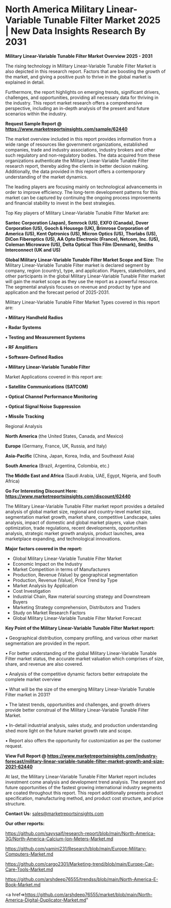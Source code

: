 # North America Military Linear-Variable Tunable Filter Market 2025 | New Data Insights Research By 2031

<Strong> Military Linear-Variable Tunable Filter Market Overview 2025 - 2031</strong>

The rising technology in Military Linear-Variable Tunable Filter Market is also depicted in this research report. Factors that are boosting the growth of the market, and giving a positive push to thrive in the global market is explained in detail.

Furthermore, the report highlights on emerging trends, significant drivers, challenges, and opportunities, providing all necessary data for thriving in the industry. This report market research offers a comprehensive perspective, including an in-depth analysis of the present and future scenarios within the industry.

<strong>Request Sample Report @ <a href=https://www.marketreportsinsights.com/sample/62440>https://www.marketreportsinsights.com/sample/62440</a></strong>

The market overview included in this report provides information from a wide range of resources like government organizations, established companies, trade and industry associations, industry brokers and other such regulatory and non-regulatory bodies. The data acquired from these organizations authenticate the Military Linear-Variable Tunable Filter research report, thereby aiding the clients in better decision making. Additionally, the data provided in this report offers a contemporary understanding of the market dynamics.

The leading players are focusing mainly on technological advancements in order to improve efficiency. The long-term development patterns for this market can be captured by continuing the ongoing process improvements and financial stability to invest in the best strategies.

Top Key players of Military Linear-Variable Tunable Filter Market are:

<strong>Santec Corporation (Japan), Semrock (US), EXFO (Canada), Dover Corporation (US), Gooch & Housego (UK), Brimrose Corporation of America (US), Kent Optronics (US), Micron Optics (US), Thorlabs (US), DiCon Fiberoptics (US), AA Opto Electronic (France), Netcom, Inc. (US), Coleman Microwave (US), Delta Optical Thin Film (Denmark), Smiths Interconnect (UK and US)</strong>

<strong><b>Global Military Linear-Variable Tunable Filter Market Scope and Size:</b></strong>
The Military Linear-Variable Tunable Filter market is declared segment by company, region (country), type, and application. Players, stakeholders, and other participants in the global Military Linear-Variable Tunable Filter market will gain the market scope as they use the report as a powerful resource. The segmental analysis focuses on revenue and product by type and application and the forecast period of 2025-2031.

Military Linear-Variable Tunable Filter Market Types covered in this report are:

<strong>• Military Handheld Radios

• Radar Systems

• Testing and Measurement Systems

• RF Amplifiers

• Software-Defined Radios

• Military Linear-Variable Tunable Filter</strong>

Market Applications covered in this report are:

<strong>• Satellite Communications (SATCOM)

• Optical Channel Performance Monitoring

• Optical Signal Noise Suppression

• Missile Tracking</strong> 

Regional Analysis

<strong>North America</strong> (the United States, Canada, and Mexico)

<strong>Europe</strong> (Germany, France, UK, Russia, and Italy)

<strong>Asia-Pacific</strong> (China, Japan, Korea, India, and Southeast Asia)

<strong>South America</strong> (Brazil, Argentina, Colombia, etc.)

<strong>The Middle East and Africa</strong> (Saudi Arabia, UAE, Egypt, Nigeria, and South Africa)

<strong>Go For Interesting Discount Here: <a href=https://www.marketreportsinsights.com/discount/62440>https://www.marketreportsinsights.com/discount/62440</a></strong>

The Military Linear-Variable Tunable Filter market report provides a detailed analysis of global market size, regional and country-level market size, segmentation market growth, market share, competitive Landscape, sales analysis, impact of domestic and global market players, value chain optimization, trade regulations, recent developments, opportunities analysis, strategic market growth analysis, product launches, area marketplace expanding, and technological innovations.

<strong><b>Major factors covered in the report:</b></strong>
<ul>
  <li>Global Military Linear-Variable Tunable Filter Market </li>
  <li>Economic Impact on the Industry</li>
  <li>Market Competition in terms of Manufacturers</li>
  <li>Production, Revenue (Value) by geographical segmentation</li>
  <li>Production, Revenue (Value), Price Trend by Type</li>
  <li>Market Analysis by Application</li>
  <li>Cost Investigation</li>
  <li>Industrial Chain, Raw material sourcing strategy and Downstream Buyers</li>
  <li>Marketing Strategy comprehension, Distributors and Traders</li>
  <li>Study on Market Research Factors</li>
  <li>Global Military Linear-Variable Tunable Filter Market Forecast</li>
</ul>

<strong><b>Key Point of the Military Linear-Variable Tunable Filter Market report:</b></strong>

• Geographical distribution, company profiling, and various other market segmentation are provided in the report.

• For better understanding of the global Military Linear-Variable Tunable Filter market status, the accurate market valuation which comprises of size, share, and revenue are also covered.

• Analysis of the competitive dynamic factors better extrapolate the complete market overview

• What will be the size of the emerging Military Linear-Variable Tunable Filter market in 2031?

• The latest trends, opportunities and challenges, and growth drivers provide better construal of the Military Linear-Variable Tunable Filter Market.

• In-detail industrial analysis, sales study, and production understanding shed more light on the future market growth rate and scope.

• Report also offers the opportunity for customization as per the customer request.

<strong><b>View Full Report @ <a href=https://www.marketreportsinsights.com/industry-forecast/military-linear-variable-tunable-filter-market-growth-and-size-2021-62440>https://www.marketreportsinsights.com/industry-forecast/military-linear-variable-tunable-filter-market-growth-and-size-2021-62440</a></b></strong>


At last, the Military Linear-Variable Tunable Filter Market report includes investment come analysis and development trend analysis. The present and future opportunities of the fastest growing international industry segments are coated throughout this report. This report additionally presents product specification, manufacturing method, and product cost structure, and price structure.

<strong>Contact Us:</strong>
sales@marketreportsinsights.com

<strong>Our other reports:</strong>

<a href=https://github.com/sayysaif/research-report/blob/main/North-America-3G/North-America-Calcium-Ion-Meters-Market.md>https://github.com/sayysaif/research-report/blob/main/North-America-3G/North-America-Calcium-Ion-Meters-Market.md</a>

<a href=https://github.com/yamini231/Research/blob/main/Europe-Military-Computers-Market.md>https://github.com/yamini231/Research/blob/main/Europe-Military-Computers-Market.md</a>

<a href=https://github.com/cargo2301/Marketing-trend/blob/main/Europe-Car-Care-Tools-Market.md>https://github.com/cargo2301/Marketing-trend/blob/main/Europe-Car-Care-Tools-Market.md</a>

<a href=https://github.com/arshdeep76555/trendss/blob/main/North-America-E-Book-Market.md>https://github.com/arshdeep76555/trendss/blob/main/North-America-E-Book-Market.md</a>

<a href=>https://github.com/arshdeep76555/market/blob/main/North-America-Digital-Duplicator-Market.md</a>"
